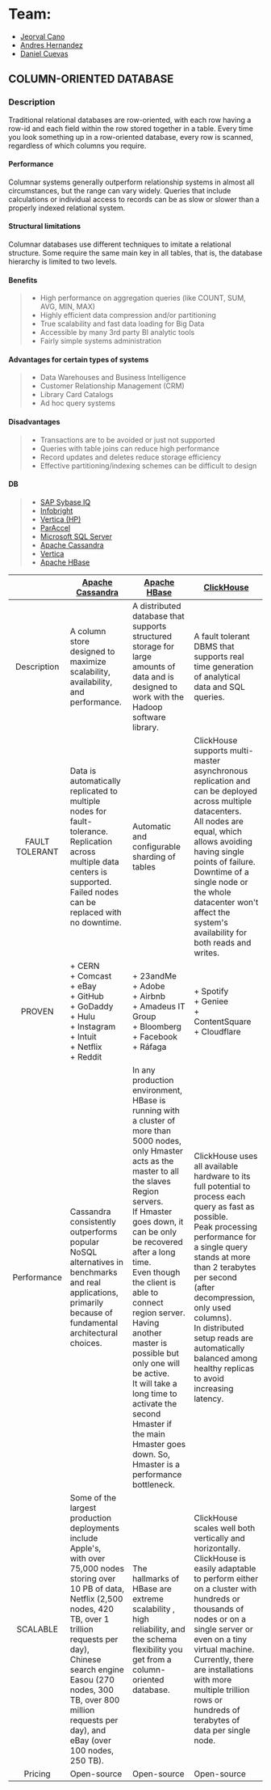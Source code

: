 
# Team:
 - [Jeorval Cano](https://github.com/JeorvalCM)
 - [Andres Hernandez](https://github.com/AndresHdez2000)
 - [Daniel Cuevas](https://github.com/DanielDCM212)

## COLUMN-ORIENTED DATABASE

### Description

Traditional relational databases are row-oriented, with each row having a row-id and each field within the row stored together in a table. 
Every time you look something up in a row-oriented database, every row is scanned, regardless of which columns you require. 


#### Performance

Columnar systems generally outperform relationship systems in almost all circumstances, but the range can vary widely. Queries that include calculations or individual access to records can be as slow or slower than a properly indexed relational system.

#### Structural limitations
Columnar databases use different techniques to imitate a relational structure. Some require the same main key in all tables, that is, the database hierarchy is limited to two levels. 



#### Benefits
> + High performance on aggregation queries (like COUNT, SUM, AVG, MIN, MAX)  
> + Highly efficient data compression and/or partitioning  
> + True scalability and fast data loading for Big Data  
> + Accessible by many 3rd party BI analytic tools  
> + Fairly simple systems administration

#### Advantages for certain types of systems
> + Data Warehouses and Business Intelligence  
> + Customer Relationship Management (CRM)  
> + Library Card Catalogs  
> + Ad hoc query systems

#### Disadvantages
> + Transactions are to be avoided or just not supported
> + Queries with table joins can reduce high performance 
> + Record updates and deletes reduce storage efficiency 
> + Effective partitioning/indexing schemes can be difficult to design



#### DB
> + [SAP Sybase IQ](https://www.sap.com/index.html)
> + [Infobright](http://www.ignitetech.com/solutions/information-technology/infobrightdb)
> + [Vertica (HP)](https://www.vertica.com/)
> + [ParAccel](https://www.actian.com/)
> + [Microsoft SQL Server](https://www.microsoft.com/)
> + [Apache Cassandra](https://cassandra.apache.org/)
> + [Vertica](https://www.vertica.com/)
> + [Apache HBase](https://hbase.apache.org/)

|                	| [Apache Cassandra](https://cassandra.apache.org/)                                                                                                                                                                                                                                                            	| [Apache HBase](https://hbase.apache.org/)                                                                                                                                                                                                                                                                                                                                                                                                                                                       	| [ClickHouse](https://clickhouse.tech/)                                                                                                                                                                                                                                                                                                                      	|
|:--------------:	|--------------------------------------------------------------------------------------------------------------------------------------------------------------------------------------------------------------------------------------------------------------------------------------------------------------	|-------------------------------------------------------------------------------------------------------------------------------------------------------------------------------------------------------------------------------------------------------------------------------------------------------------------------------------------------------------------------------------------------------------------------------------------------------------------------------------------------	|-------------------------------------------------------------------------------------------------------------------------------------------------------------------------------------------------------------------------------------------------------------------------------------------------------------------------------------------------------------	|
| Description    	| A column store designed to maximize scalability, availability, and performance.                                                                                                                                                                                                                              	| A distributed database that supports structured storage for large amounts of data and is designed to work with the Hadoop software library.                                                                                                                                                                                                                                                                                                                                                     	| A fault tolerant DBMS that supports real time generation of analytical data and SQL queries.                                                                                                                                                                                                                                                                	|
| FAULT TOLERANT 	| Data is automatically replicated to multiple nodes for fault-tolerance.<br>Replication across multiple data centers is supported. Failed nodes can be replaced with no downtime.                                                                                                                             	| Automatic and configurable sharding of tables                                                                                                                                                                                                                                                                                                                                                                                                                                                   	| ClickHouse supports multi-master asynchronous replication and can be deployed across multiple datacenters.<br>All nodes are equal, which allows avoiding having single points of failure.<br>Downtime of a single node or the whole datacenter won't affect the system's availability for both reads and writes.                                            	|
| PROVEN         	| + CERN<br>+ Comcast<br>+ eBay<br>+ GitHub<br>+ GoDaddy<br>+ Hulu<br>+ Instagram<br>+ Intuit<br>+ Netflix<br>+ Reddit                                                                                                                                                                                         	| + 23andMe<br>+ Adobe<br>+ Airbnb<br>+ Amadeus IT Group<br>+ Bloomberg<br>+ Facebook<br>+ Ráfaga                                                                                                                                                                                                                                                                                                                                                                                                 	| + Spotify<br>+ Geniee<br>+ ContentSquare<br>+ Cloudflare                                                                                                                                                                                                                                                                                                    	|
| Performance    	| Cassandra consistently outperforms popular NoSQL alternatives in benchmarks and real applications,<br>primarily because of fundamental architectural choices.                                                                                                                                                	| In any production environment, HBase is running with a cluster of more than 5000 nodes, only Hmaster acts as the master to all the slaves Region servers.<br>If Hmaster goes down, it can be only be recovered after a long time.<br>Even though the client is able to connect region server. Having another master is possible but only one will be active.<br>It will take a long time to activate the second Hmaster if the main Hmaster goes down. So, Hmaster is a performance bottleneck. 	| ClickHouse uses all available hardware to its full potential to process each query as fast as possible.<br>Peak processing performance for a single query stands at more than 2 terabytes per second (after decompression, only used columns).<br>In distributed setup reads are automatically balanced among healthy replicas to avoid increasing latency. 	|
| SCALABLE       	| Some of the largest production deployments include Apple's,<br>with over 75,000 nodes storing over 10 PB of data, Netflix (2,500 nodes, 420 TB, over 1 trillion requests per day),<br>Chinese search engine Easou (270 nodes, 300 TB, over 800 million requests per day), and eBay (over 100 nodes, 250 TB). 	| The hallmarks of HBase are extreme scalability , high reliability, and the schema flexibility you get from a column-oriented database.                                                                                                                                                                                                                                                                                                                                                          	| ClickHouse scales well both vertically and horizontally.<br>ClickHouse is easily adaptable to perform either on a cluster with hundreds or thousands of nodes or on a single server or even on a tiny virtual machine.<br>Currently, there are installations with more multiple trillion rows or hundreds of terabytes of data per single node.             	|
| Pricing | Open-source | Open-source | Open-source |
<!--stackedit_data:
eyJoaXN0b3J5IjpbMzQzMzc2NzU4LC03NTE4Mjk4MjAsLTkyMD
ExNjAxNCw1MjgxMTI1NDgsLTEyNjUyNjc4NDAsLTY4NDY0ODg5
MCwxNjE0Mjc1NzMyLDEwMDc0Mzc5ODAsMjA1MjMzNzA2NywyMD
YzNzk2NjNdfQ==
-->
